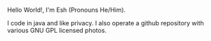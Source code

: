 Hello World!, I'm Esh (Pronouns He/Him).



I code in java and like 
privacy. I also operate a github repository with various GNU GPL licensed 
photos.
